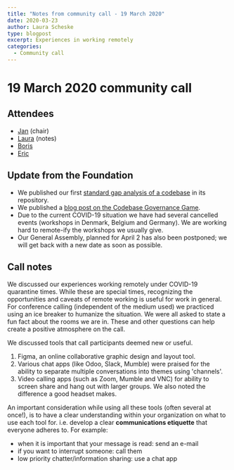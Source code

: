 ```yaml
---
title: "Notes from community call - 19 March 2020"
date: 2020-03-23
author: Laura Scheske
type: blogpost
excerpt: Experiences in working remotely
categories:
  - Community call
---
```


# 19 March 2020 community call

## Attendees
* [Jan](https://publiccode.net/team/jan-ainali.html) (chair)
* [Laura](https://publiccode.net/team/laura-scheske.html) (notes)
* [Boris](https://publiccode.net/team/boris-van-hoytema.html)
* [Eric](https://publiccode.net/team/eric-herman.html)

## Update from the Foundation

* We published our first [standard gap analysis of a codebase](https://github.com/Amsterdam/signals/blob/master/docs/topics/signalen-and-standard-for-public-code.md) in its repository.
* We published a [blog post on the Codebase Governance Game](https://blog.publiccode.net/news/2020/03/17/a-look-at-our-codebase-governance-game.html).
* Due to the current COVID-19 situation we have had several cancelled events (workshops in Denmark, Belgium and Germany). We are working hard to remote-ify the workshops we usually give.
* Our General Assembly, planned for April 2 has also been postponed; we will get back with a new date as soon as possible.

## Call notes

We discussed our experiences working remotely under COVID-19 quarantine times. While these are special times, recognizing the opportunities and caveats of remote working is useful for work in general. For conference calling (independent of the medium used) we practiced using an ice breaker to humanize the situation. We were all asked to state a fun fact about the rooms we are in. These and other questions can help create a positive atmosphere on the call.

We discussed tools that call participants deemed new or useful.

1. Figma, an online collaborative graphic design and layout tool.
2. Various chat apps (like Odoo, Slack, Mumble) were praised for the ability to separate multiple conversations into themes using 'channels'.
3. Video calling apps (such as Zoom, Mumble and VNC) for ability to screen share and hang out with larger groups. We also noted the difference a good headset makes.

An important consideration while using all these tools (often several at once!), is to have a clear understanding within your organization on what to use each tool for. i.e. develop a clear **communications etiquette** that everyone adheres to. For example:

- when it is important that your message is read: send an  e-mail
- if you want to interrupt someone: call them
- low priority chatter/information sharing: use a chat app
